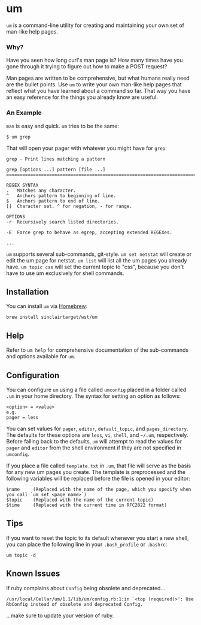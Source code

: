 # um
`um` is a command-line utility for creating and maintaining your own set of man-like help pages. 

### Why?
Have you seen how long curl's man page is? How many times have you gone through it trying to figure out 
how to make a POST request?

Man pages are written to be comprehensive, but what humans really need are the bullet points. Use `um`
to write your own man-like help pages that reflect what you have learned about a command so far.
That way you have an easy reference for the things you already know are useful.

### An Example
`man` is easy and quick. `um` tries to be the same:
```
$ um grep
```
That will open your pager with whatever you might have for `grep`:
```
grep - Print lines matching a pattern

grep [options ...] pattern [file ...]
=======================================================================

REGEX SYNTAX
.  	Matches any character.
^  	Anchors pattern to beginning of line.
$  	Anchors pattern to end of line.
[]  Character set. ^ for negation, - for range.

OPTIONS
-r  Recursively search listed directories.

-E  Force grep to behave as egrep, accepting extended REGEXes.

...
```

`um` supports several sub-commands, git-style. `um set netstat` will create or edit the um page for netstat. `um list` will
list all the um pages you already have. `um topic css` will set the current topic to "css", because you don't
have to use um exclusively for shell commands.

## Installation
You can install `um` via [Homebrew](http://brew.sh/):
```
brew install sinclairtarget/wst/um
```

## Help
Refer to `um help` for comprehensive documentation of the sub-commands and options available for `um`.

## Configuration
You can configure `um` using a file called `umconfig` placed in a folder called `.um` in your home directory. The
syntax for setting an option as follows:
```
<option> = <value>
e.g.
pager = less
```

You can set values for `pager`, `editor`, `default_topic`, and `pages_directory`. The defaults for these options are
`less`, `vi`, `shell`, and `~/.um`, respectively. Before falling back to the defaults, `um` will attempt to read 
the values for `pager` and `editor` from the shell environment if they are not specified in `umconfig`.

If you place a file called `template.txt` in `.um`, that file will serve as the basis for any new um pages you create.
The template is preprocessed and the following variables will be replaced before the file is opened in your editor:
```
$name     (Replaced with the name of the page, which you specify when you call `um set <page name>`)
$topic    (Replaced with the name of the current topic)
$time     (Replaced with the current time in RFC2822 format)
```

## Tips
If you want to reset the topic to its default whenever you start a new shell,
you can place the following line in your `.bash_profile` or `.bashrc`:
```
um topic -d
```

## Known Issues
If ruby complains about `Config` being obsolete and deprecated...
```
/usr/local/Cellar/um/1.1/lib/um/config.rb:1:in `<top (required)>': Use RbConfig instead of obsolete and deprecated Config.
```
...make sure to update your version of ruby.
